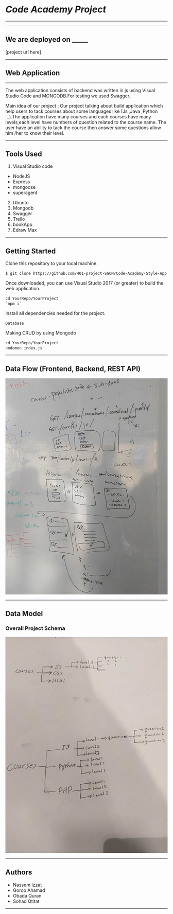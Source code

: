 # ***Code Academy Project***
---------------------------------
---------------------------------
## We are deployed on _____

[project url here]

---------------------------------
## Web Application
******

The web application consists of backend was written in js using Visual Studio Code and MONGODB.For testing we used Swagger.

Main idea of our project :
Our project talking about build application which help users to tack courses about some languages like (Js ,Java ,Python ...).The application have many courses and each courses have many levels,each level have numbers of question related to the course name.
The user have an ability to tack the course then answer some questions allow him /her to know their level.

---------------------------------

## Tools Used
1. Visual Studio code 
  - NodeJS
  - Express 
  - mongoose
  - superagent

2. Ubunto
3. Mongodb
4. Swagger
5. Trello
6. bookApp
7. Edraw Max

---------------------------------

## Getting Started

Clone this repository to your local machine.
```
$ git clone https://github.com/401-project-SGON/Code-Academy-Style-App
```
Once downloaded, you can use  Visual Studio 2017 (or greater) to build the web application.
```
cd YourRepo/YourProject
`npm i`
```
Install all dependencies needed for the project.
```
Database
```
Making CRUD by using Mongodb

```
cd YourRepo/YourProject
nodemon index.js
```

---------------------------
## Data Flow (Frontend, Backend, REST API)
![Data Flow Diagram](assesst/proj.jpg)

---------------------------
## Data Model

### Overall Project Schema
![Database Schema](assesst/db.jpg)

---------------------------


## Authors
- Nassem Izzat
- Gorob Ahamad
- Obada Quran
- Sohad Qtitat

------------------------------
